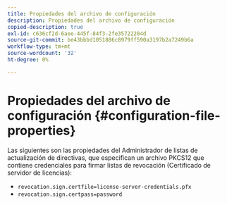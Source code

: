 ```yaml
---
title: Propiedades del archivo de configuración
description: Propiedades del archivo de configuración
copied-description: true
exl-id: c636cf2d-6aee-445f-84f3-2fe35722204d
source-git-commit: be43bbbd1051886c8979ff590a3197b2a7249b6a
workflow-type: tm+mt
source-wordcount: '32'
ht-degree: 0%

---
```


# Propiedades del archivo de configuración {#configuration-file-properties}

Las siguientes son las propiedades del Administrador de listas de actualización de directivas, que especifican un archivo PKCS12 que contiene credenciales para firmar listas de revocación (Certificado de servidor de licencias):

* `revocation.sign.certfile=license-server-credentials.pfx`
* `revocation.sign.certpass=password`
